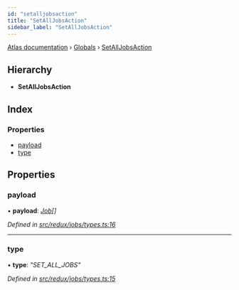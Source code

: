 ```yaml
---
id: "setalljobsaction"
title: "SetAllJobsAction"
sidebar_label: "SetAllJobsAction"
---
```


[Atlas documentation](../index.md) › [Globals](../globals.md) › [SetAllJobsAction](setalljobsaction.md)

## Hierarchy

* **SetAllJobsAction**

## Index

### Properties

* [payload](setalljobsaction.md#payload)
* [type](setalljobsaction.md#type)

## Properties

###  payload

• **payload**: *[Job](job.md)[]*

*Defined in [src/redux/jobs/types.ts:16](https://github.com/chronark/atlas/blob/e6cc89d/src/redux/jobs/types.ts#L16)*

___

###  type

• **type**: *"SET_ALL_JOBS"*

*Defined in [src/redux/jobs/types.ts:15](https://github.com/chronark/atlas/blob/e6cc89d/src/redux/jobs/types.ts#L15)*
